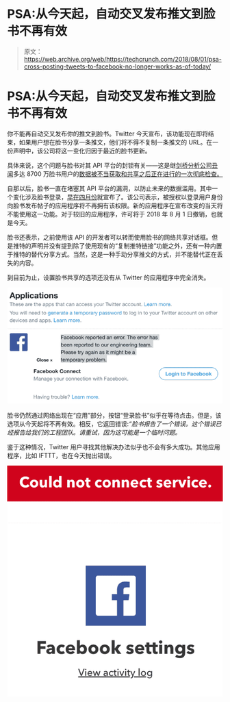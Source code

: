 # PSA:从今天起，自动交叉发布推文到脸书不再有效

> 原文：<https://web.archive.org/web/https://techcrunch.com/2018/08/01/psa-cross-posting-tweets-to-facebook-no-longer-works-as-of-today/>

# PSA:从今天起，自动交叉发布推文到脸书不再有效

你不能再自动交叉发布你的推文到脸书。Twitter 今天宣布，该功能现在即将结束，如果用户想在脸书分享一条推文，他们将不得不复制一条推文的 URL。在一份声明中，该公司将这一变化归因于最近的脸书更新。

具体来说，这个问题与脸书对其 API 平台的封锁有关——这是继[剑桥分析公司丑闻](https://web.archive.org/web/20230329090625/https://techcrunch.com/tag/cambridge-analytica/)多达 8700 万脸书用户的[数据被不当获取和共享之后正在进行的一次彻底检查。](https://web.archive.org/web/20230329090625/https://www.nytimes.com/2018/04/04/technology/mark-zuckerberg-testify-congress.html)

自那以后，脸书一直在堵塞其 API 平台的漏洞，以防止未来的数据滥用。其中一个变化涉及脸书登录，[早在四月份](https://web.archive.org/web/20230329090625/https://developers.facebook.com/blog/post/2018/04/24/new-facebook-platform-product-changes-policy-updates/)就宣布了。该公司表示，被授权以登录用户身份向脸书发布帖子的应用程序将不再拥有该权限。新的应用程序在宣布改变的当天将不能使用这一功能。对于较旧的应用程序，许可将于 2018 年 8 月 1 日撤销，也就是今天。

脸书还表示，之前使用该 API 的开发者可以转而使用脸书的网络共享对话框。但是推特的声明并没有提到除了使用现有的“复制推特链接”功能之外，还有一种内置于推特的替代分享方式。当然，这是一种手动分享推文的方式，并不能替代正在丢失的内容。

到目前为止，设置脸书共享的选项还没有从 Twitter 的应用程序中完全消失。

![](img/15a235298b249c275620e6adfc920add.png)

脸书仍然通过网络出现在“应用”部分，按钮“登录脸书”似乎在等待点击。但是，该选项从今天起将不再有效。相反，它返回错误:*“脸书报告了一个错误。这个错误已经报告给我们的工程团队。请重试，因为这可能是一个临时问题。*

鉴于这种情况，Twitter 用户寻找其他解决办法似乎也不会有多大成功。其他应用程序，比如 IFTTT，也在今天抛出错误。

![](img/27f7c49ac4ef41b3e4b80071c70af8ff.png)